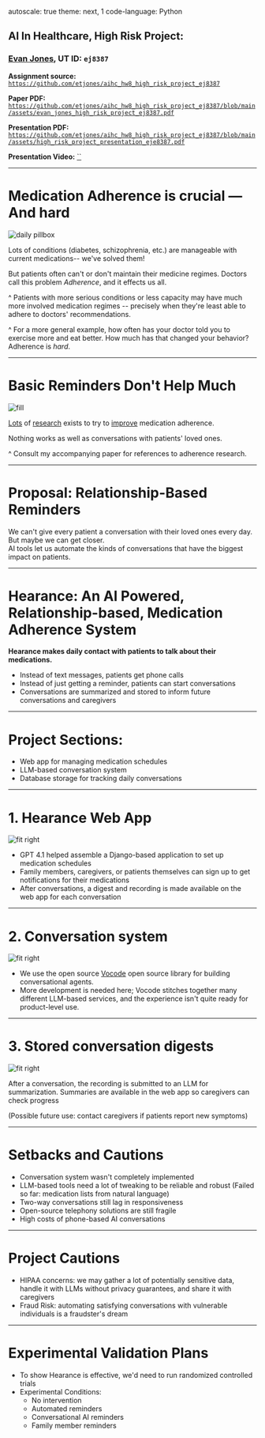autoscale: true
theme: next, 1
code-language: Python

## AI In Healthcare, High Risk Project: 

### [Evan Jones](mailto:evan_jones@utexas.edu), UT ID:  `ej8387`
**Assignment source:**
[`https://github.com/etjones/aihc_hw8_high_risk_project_ej8387`](https://github.com/etjones/aihc_hw8_high_risk_project_ej8387)

**Paper PDF:**
[`https://github.com/etjones/aihc_hw8_high_risk_project_ej8387/blob/main/assets/evan_jones_high_risk_project_ej8387.pdf`](https://github.com/etjones/aihc_hw8_high_risk_project_ej8387/blob/main/assets/evan_jones_high_risk_project_ej8387.pdf)

**Presentation PDF:**
[`https://github.com/etjones/aihc_hw8_high_risk_project_ej8387/blob/main/assets/high_risk_project_presentation_eje8387.pdf`]()

**Presentation Video:** 
[``]()


--- 

# Medication Adherence is crucial — And hard
![daily pillbox](assets/pillboxes-2048.jpg)

Lots of conditions (diabetes, schizophrenia, etc.) are manageable with current medications-- we've solved them!

But patients often can't or don't maintain their medicine regimes. 
Doctors call this problem *Adherence*, and it effects us all.


^ Patients with more serious conditions or less capacity may have much more involved medication regimes -- precisely when they're least able to adhere to doctors' recommendations.

^ For a more general example, how often has your doctor told you to exercise more and eat better. How much has that changed your behavior? Adherence is *hard*.

---

# Basic Reminders Don't Help Much

![fill ](assets/effective-health-communication-older-adults-inline_0.jpg)

[Lots](https://pubmed.ncbi.nlm.nih.gov/16418141/) of [research](https://pmc.ncbi.nlm.nih.gov/articles/PMC6511120/) exists to try to [improve](https://pmc.ncbi.nlm.nih.gov/articles/PMC6613929) medication adherence. 

Nothing works as well as conversations with patients' loved ones.

^ Consult my accompanying paper for references to adherence research.

---

# Proposal: Relationship-Based Reminders

We can't give every patient a conversation with their loved ones every day.
<br>
But maybe we can get closer. 
<br>
AI tools let us automate the kinds of conversations that have the biggest impact on patients.

--- 

# Hearance: An AI Powered, Relationship-based, Medication Adherence System

**Hearance makes daily contact with patients to talk about their medications.**
- Instead of text messages, patients get phone calls
- Instead of just getting a reminder, patients can start conversations
- Conversations are summarized and stored to inform future conversations and caregivers

---

# Project Sections:

- Web app for managing medication schedules
- LLM-based conversation system
- Database storage for tracking daily conversations

---

# 1. Hearance Web App

![fit right](assets/hearance_web_app_dashboard.png)

- GPT 4.1 helped assemble a Django-based application to set up medication schedules
- Family members, caregivers, or patients themselves can sign up to get notifications for their medications
- After conversations, a digest and recording is made available on the web app for each conversation

---

# 2. Conversation system

![fit right](assets/hearence_system_prompt.png)

- We use the open source [Vocode](https://docs.vocode.dev/welcome) open source library for building conversational agents. 
- More development is needed here; Vocode stitches together many different LLM-based services, and the experience isn't quite ready for product-level use. 

---

# 3. Stored conversation digests

![fit right](assets/audio_conversation_analysis_system_prompt.png)

After a conversation, the recording is submitted to an LLM for summarization.
Summaries are available in the web app so caregivers can check progress

(Possible future use: contact caregivers if patients report new symptoms)

---

# Setbacks and Cautions

- Conversation system wasn't completely implemented
- LLM-based tools need a lot of tweaking to be reliable and robust (Failed so far: medication lists from natural language)
- Two-way conversations still lag in responsiveness
- Open-source telephony solutions are still fragile
- High costs of phone-based AI conversations

--- 

# Project Cautions

- HIPAA concerns: we may gather a lot of potentially sensitive data, handle it with LLMs without privacy guarantees, and share it with caregivers 
- Fraud Risk: automating satisfying conversations with vulnerable individuals is a fraudster's dream

--- 

# Experimental Validation Plans

- To show Hearance is effective, we'd need to run randomized controlled trials
- Experimental Conditions:
  - No intervention
  - Automated reminders
  - Conversational AI reminders
  - Family member reminders
